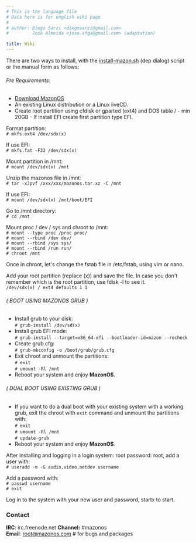 ```yaml
---
# This is the language file
# Data here is for english wiki page
# 
# author: Diego Sarzi <diegosarzi@gmail.com>
#         José Almeida <jose.afga@gmail.com> (adaptation)

title: Wiki
---
```

There are two ways to install, with the [install-mazon.sh](/install-mazon.sh) (dep dialog) script or the manual form as follows:

###### Pre Requirements:
- [Download MazonOS](/releases/)
- An existing Linux distribution or a Linux liveCD.
- Create root partition using cfdisk or gparted (ext4) and DOS table / - min 20GB - If install EFI create first partition type EFI.

Format partition:  
`# mkfs.ext4 /dev/sdx(x)`

If use EFI:  
`# mkfs.fat -F32 /dev/sdx(x)`

Mount partition in /mnt:  
`# mount /dev/sdx(x) /mnt`

Unzip the mazonos file in /mnt:  
`# tar -xJpvf /xxx/xxx/mazonos.tar.xz -C /mnt`

 If use EFI:  
`# mount /dev/sdx(x) /mnt/boot/EFI`

Go to /mnt directory:  
`# cd /mnt`

Mount proc / dev / sys and chroot to /mnt:  
`# mount --type proc /proc proc/`  
`# mount --rbind /dev dev/`  
`# mount --rbind /sys sys/`  
`# mount --rbind /run run/`  
`# chroot /mnt`

Once in chroot, let's change the fstab file in /etc/fstab, using vim or nano.

Add your root partition (replace (x)) and save the file.
In case you don't remember which is the root partition, use fdisk -l to see it.  
`/dev/sdx(x) / ext4 defaults 1 1`

###### ( BOOT USING MAZONOS GRUB )
- Install grub to your disk:  
`# grub-install /dev/sd(x)`  
- Install grub EFI mode:  
`# grub-install --target=x86_64-efi --bootloader-id=mazon --recheck`  
- Create grub.cfg:  
`# grub-mkconfig -o /boot/grub/grub.cfg`  
- Exit chroot and unmount the partitions:  
`# exit`  
`# umount -Rl /mnt`  
- Reboot your system and enjoy **MazonOS**.

###### ( DUAL BOOT USING EXISTING GRUB )
- If you want to do a dual boot with your existing system with a working grub, exit the chroot with `exit` command and unmount the partitions with:  
`# exit`  
`# umount -Rl /mnt`  
`# update-grub`  
- Reboot your system and enjoy **MazonOS**.

After installing and logging in a login system: root password: root, add a user with:  
`# useradd -m -G audio,video,netdev username`

Add a password with:  
`# passwd username`  
`# exit`

Log in to the system with your new user and password, startx to start.

### Contact

**IRC**: irc.freenode.net **Channel:** #mazonos  
**Email**: root@mazonos.com # for bugs and packages
